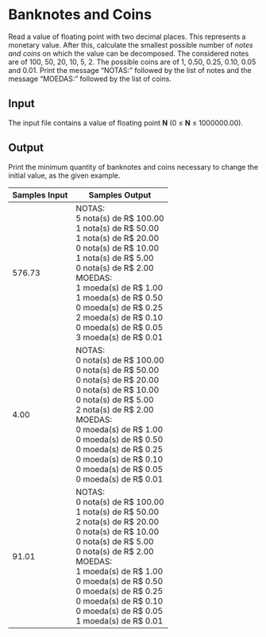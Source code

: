 # Banknotes and Coins
Read a value of floating point with two decimal places. This represents a monetary value. After this, calculate the smallest possible number of *notes and coins* on which the value can be decomposed. The considered notes are of 100, 50, 20, 10, 5, 2. The possible coins are of 1, 0.50, 0.25, 0.10, 0.05 and 0.01. Print the message “NOTAS:” followed by the list of notes and the message “MOEDAS:” followed by the list of coins.

## Input
The input file contains a value of floating point **N** (0 ≤ **N** ≤ 1000000.00).

## Output
Print the minimum quantity of banknotes and coins necessary to change the initial value, as the given example.

| Samples Input |                                                                                                                                                                Samples Output                                                                                                                                                                 |
|---------------|-----------------------------------------------------------------------------------------------------------------------------------------------------------------------------------------------------------------------------------------------------------------------------------------------------------------------------------------------|
| 576.73        | NOTAS:<br> 5 nota(s) de R$ 100.00<br> 1 nota(s) de R$ 50.00<br> 1 nota(s) de R$ 20.00<br> 0 nota(s) de R$ 10.00<br> 1 nota(s) de R$ 5.00<br> 0 nota(s) de R$ 2.00<br> MOEDAS:<br> 1 moeda(s) de R$ 1.00<br> 1 moeda(s) de R$ 0.50<br> 0 moeda(s) de R$ 0.25<br> 2 moeda(s) de R$ 0.10<br> 0 moeda(s) de R$ 0.05<br> 3 moeda(s) de R$ 0.01<br> |
| 4.00          | NOTAS:<br> 0 nota(s) de R$ 100.00<br> 0 nota(s) de R$ 50.00<br> 0 nota(s) de R$ 20.00<br> 0 nota(s) de R$ 10.00<br> 0 nota(s) de R$ 5.00<br> 2 nota(s) de R$ 2.00<br> MOEDAS:<br> 0 moeda(s) de R$ 1.00<br> 0 moeda(s) de R$ 0.50<br> 0 moeda(s) de R$ 0.25<br> 0 moeda(s) de R$ 0.10<br> 0 moeda(s) de R$ 0.05<br> 0 moeda(s) de R$ 0.01<br> |
| 91.01         | NOTAS:<br> 0 nota(s) de R$ 100.00<br> 1 nota(s) de R$ 50.00<br> 2 nota(s) de R$ 20.00<br> 0 nota(s) de R$ 10.00<br> 0 nota(s) de R$ 5.00<br> 0 nota(s) de R$ 2.00<br> MOEDAS:<br> 1 moeda(s) de R$ 1.00<br> 0 moeda(s) de R$ 0.50<br> 0 moeda(s) de R$ 0.25<br> 0 moeda(s) de R$ 0.10<br> 0 moeda(s) de R$ 0.05<br> 1 moeda(s) de R$ 0.01<br> |